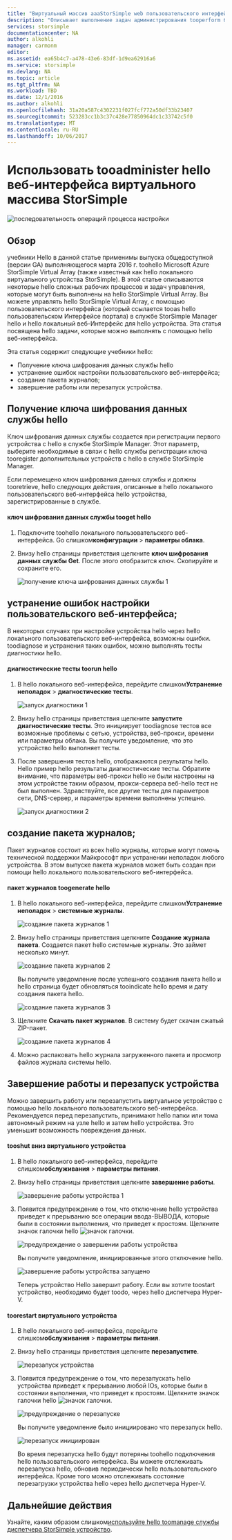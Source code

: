 ```yaml
---
title: "Виртуальный массив aaaStorSimple web пользовательского интерфейса администрирования | Документы Microsoft"
description: "Описывает выполнение задач администрирования tooperform базовые устройств через hello StorSimple Virtual Array пользовательского веб-интерфейса."
services: storsimple
documentationcenter: NA
author: alkohli
manager: carmonm
editor: 
ms.assetid: ea65b4c7-a478-43e6-83df-1d9ea62916a6
ms.service: storsimple
ms.devlang: NA
ms.topic: article
ms.tgt_pltfrm: NA
ms.workload: TBD
ms.date: 12/1/2016
ms.author: alkohli
ms.openlocfilehash: 31a20a587c4302231f027fcf772a50df33b23407
ms.sourcegitcommit: 523283cc1b3c37c428e77850964dc1c33742c5f0
ms.translationtype: MT
ms.contentlocale: ru-RU
ms.lasthandoff: 10/06/2017
---
```

# <a name="use-hello-web-ui-tooadminister-your-storsimple-virtual-array"></a>Использовать tooadminister hello веб-интерфейса виртуального массива StorSimple
![последовательность операций процесса настройки](./media/storsimple-ova-web-ui-admin/manage4.png)

## <a name="overview"></a>Обзор
учебники Hello в данной статье применимы выпуска общедоступной (версии GA) выполняющегося марта 2016 г. toohello Microsoft Azure StorSimple Virtual Array (также известный как hello локального виртуального устройства StorSimple). В этой статье описываются некоторые hello сложных рабочих процессов и задач управления, которые могут быть выполнены на hello StorSimple Virtual Array. Вы можете управлять hello StorSimple Virtual Array, с помощью пользовательского интерфейса (который ссылается tooas hello пользовательском Интерфейсе портала) в службе StorSimple Manager hello и hello локальный веб-Интерфейс для hello устройства. Эта статья посвящена hello задачи, которые можно выполнять с помощью hello веб-интерфейса.

Эта статья содержит следующие учебники hello:

* Получение ключа шифрования данных службы hello
* устранение ошибок настройки пользовательского веб-интерфейса;
* создание пакета журналов;
* завершение работы или перезапуск устройства.

## <a name="get-hello-service-data-encryption-key"></a>Получение ключа шифрования данных службы hello
Ключ шифрования данных службы создается при регистрации первого устройства с hello в службе StorSimple Manager. Этот параметр, выберите необходимые в связи с hello службы регистрации ключа tooregister дополнительных устройств с hello в службе StorSimple Manager.

Если перемещено ключ шифрования данных службы и должны tooretrieve, hello следующих действия, описанные в hello локального пользовательского веб-интерфейса hello устройства, зарегистрированные в службе.

#### <a name="tooget-hello-service-data-encryption-key"></a>ключ шифрования данных службы tooget hello
1. Подключите toohello локального пользовательского веб-интерфейса. Go слишком**конфигурации** > **параметры облака**.
2. Внизу hello страницы приветствия щелкните **ключ шифрования данных службы Get**. После этого отобразится ключ. Скопируйте и сохраните его.
   
    ![получение ключа шифрования данных службы 1](./media/storsimple-ova-web-ui-admin/image27.png)

## <a name="troubleshoot-web-ui-setup-errors"></a>устранение ошибок настройки пользовательского веб-интерфейса;
В некоторых случаях при настройке устройства hello через hello локального пользовательского веб-интерфейса, возможны ошибки. toodiagnose и устранения таких ошибок, можно выполнять тесты диагностики hello.

#### <a name="toorun-hello-diagnostic-tests"></a>диагностические тесты toorun hello
1. В hello локального веб-интерфейса, перейдите слишком**Устранение неполадок** > **диагностические тесты**.
   
    ![запуск диагностики 1](./media/storsimple-ova-web-ui-admin/image29.png)
2. Внизу hello страницы приветствия щелкните **запустите диагностические тесты**. Это инициирует toodiagnose тестов все возможные проблемы с сетью, устройства, веб-прокси, времени или параметры облака. Вы получите уведомление, что это устройство hello выполняет тесты.
3. После завершения тестов hello, отображаются результаты hello. Hello пример hello результаты диагностические тесты. Обратите внимание, что параметры веб-прокси hello не были настроены на этом устройстве таким образом, прокси-сервера веб-hello тест не был выполнен. Здравствуйте, все другие тесты для параметров сети, DNS-сервер, и параметры времени выполнены успешно.
   
    ![запуск диагностики 2](./media/storsimple-ova-web-ui-admin/image30.png)

## <a name="generate-a-log-package"></a>создание пакета журналов;
Пакет журналов состоит из всех hello журналы, которые могут помочь технической поддержки Майкрософт при устранении неполадок любого устройства. В этом выпуске пакета журналов может быть создан при помощи hello локального пользовательского веб-интерфейса.

#### <a name="toogenerate-hello-log-package"></a>пакет журналов toogenerate hello
1. В hello локального веб-интерфейса, перейдите слишком**Устранение неполадок** > **системные журналы**.
   
    ![создание пакета журналов 1](./media/storsimple-ova-web-ui-admin/image31.png)
2. Внизу hello страницы приветствия щелкните **Создание журнала пакета**. Создается пакет hello системные журналы. Это займет несколько минут.
   
    ![создание пакета журналов 2](./media/storsimple-ova-web-ui-admin/image32.png)
   
    Вы получите уведомление после успешного создания пакета hello и hello страница будет обновляться tooindicate hello время и дату создания пакета hello.
   
    ![создание пакета журналов 3](./media/storsimple-ova-web-ui-admin/image33.png)
3. Щелкните **Скачать пакет журналов**. В систему будет скачан сжатый ZIP-пакет.
   
    ![создание пакета журналов 4](./media/storsimple-ova-web-ui-admin/image34.png)
4. Можно распаковать hello журнала загруженного пакета и просмотр файлов журнала системы hello.

## <a name="shut-down-and-restart-your-device"></a>Завершение работы и перезапуск устройства
Можно завершить работу или перезапустить виртуальное устройство с помощью hello локального пользовательского веб-интерфейса. Рекомендуется перед перезапустить, принимают hello папки или тома автономный режим на узле hello и затем hello устройства. Это уменьшит возможность повреждения данных. 

#### <a name="tooshut-down-your-virtual-device"></a>tooshut вниз виртуального устройства
1. В hello локального веб-интерфейса, перейдите слишком**обслуживания** > **параметры питания**.
2. Внизу hello страницы приветствия щелкните **завершение работы**.
   
    ![завершение работы устройства 1](./media/storsimple-ova-web-ui-admin/image36.png)
3. Появится предупреждение о том, что отключение hello устройства приведет к прерыванию все операции ввода-ВЫВОДА, которые были в состоянии выполнения, что приведет к простоям. Щелкните значок галочки hello ![значок галочки](./media/storsimple-ova-web-ui-admin/image3.png).
   
    ![предупреждение о завершении работы устройства](./media/storsimple-ova-web-ui-admin/image37.png)
   
    Вы получите уведомление, инициированные этого отключение hello.
   
    ![завершение работы устройства запущено](./media/storsimple-ova-web-ui-admin/image38.png)
   
    Теперь устройство Hello завершит работу. Если вы хотите toostart устройство, необходимо будет toodo, через hello диспетчера Hyper-V.

#### <a name="toorestart-your-virtual-device"></a>toorestart виртуального устройства
1. В hello локального веб-интерфейса, перейдите слишком**обслуживания** > **параметры питания**.
2. Внизу hello страницы приветствия щелкните **перезапустите**.
   
    ![перезапуск устройства](./media/storsimple-ova-web-ui-admin/image36.png)
3. Появится предупреждение о том, что перезапускать hello устройства приведет к прерыванию любой IOs, которые были в состоянии выполнения, что приведет к простоям. Щелкните значок галочки hello ![значок галочки](./media/storsimple-ova-web-ui-admin/image3.png).
   
    ![предупреждение о перезапуске](./media/storsimple-ova-web-ui-admin/image37.png)
   
    Вы получите уведомление было инициировано что перезапуск hello.
   
    ![перезапуск инициирован](./media/storsimple-ova-web-ui-admin/image39.png)
   
    Во время перезапуска hello будут потеряны toohello подключения hello пользовательского интерфейса. Вы можете отслеживать перезапуска hello, обновив периодически hello пользовательского интерфейса. Кроме того можно отслеживать состояние перезагрузки устройства hello через hello диспетчера Hyper-V.

## <a name="next-steps"></a>Дальнейшие действия
Узнайте, каким образом слишком[используйте hello toomanage службы диспетчера StorSimple устройство](storsimple-virtual-array-manager-service-administration.md).


